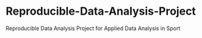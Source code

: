 # Reproducible-Data-Analysis-Project
Reproducible Data Analysis Project for Applied Data Analysis in Sport
